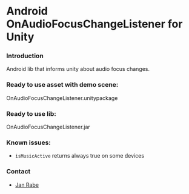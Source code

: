 Android OnAudioFocusChangeListener for Unity
============================================

### Introduction

Android lib that informs unity about audio focus changes.

### Ready to use asset with demo scene:

OnAudioFocusChangeListener.unitypackage

### Ready to use lib:

OnAudioFocusChangeListener.jar

### Known issues:

- `isMusicActive` returns always true on some devices

### Contact
* [Jan Rabe](mailto:janrabe@kibotu.net)
